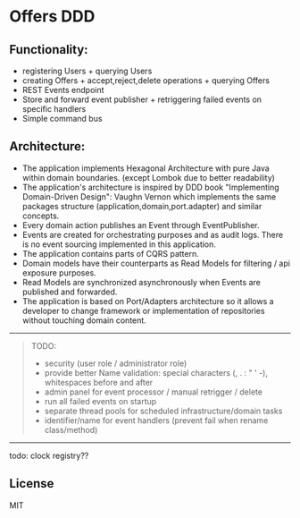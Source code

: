 # Offers DDD

Functionality:
----

- registering Users + querying Users
- creating Offers + accept,reject,delete operations + querying Offers
- REST Events endpoint
- Store and forward event publisher + retriggering failed events on specific handlers
- Simple command bus

Architecture:
----

- The application implements Hexagonal Architecture with pure Java within domain boundaries. (except Lombok due to
  better readability)
- The application's architecture is inspired by DDD book "Implementing Domain-Driven Design": Vaughn Vernon which
  implements the same packages structure (application,domain,port.adapter) and similar concepts.
- Every domain action publishes an Event through EventPublisher.
- Events are created for orchestrating purposes and as audit logs. There is no event sourcing implemented in this
  application.
- The application contains parts of CQRS pattern.
- Domain models have their counterparts as Read Models for filtering / api exposure purposes.
- Read Models are synchronized asynchronously when Events are published and forwarded.
- The application is based on Port/Adapters architecture so it allows a developer to change framework or implementation
  of repositories without touching domain content.

----

> TODO:
> - security (user role / administrator role)
> - provide better Name validation: special characters (, . : " ' -), whitespaces before and after
> - admin panel for event processor / manual retrigger / delete
> - run all failed events on startup
> - separate thread pools for scheduled infrastructure/domain tasks
> - identifier/name for event handlers (prevent fail when rename class/method)
----
todo: clock registry??

License
----

MIT
